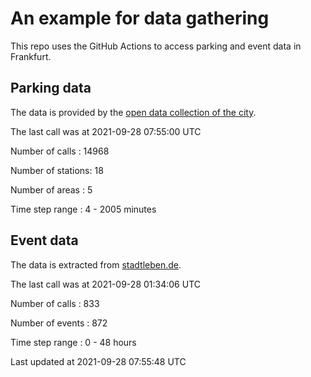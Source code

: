 # An example for data gathering

This repo uses the GitHub Actions to access parking and event data in Frankfurt.

## Parking data
The data is provided by the [open data collection of the city](https://www.offenedaten.frankfurt.de/).

The last call was at 2021-09-28 07:55:00 UTC

Number of calls   : 14968

Number of stations:    18

Number of areas   :     5

Time step range   :     4 -  2005 minutes


## Event data
The data is extracted from [stadtleben.de](https://stadtleben.de/frankfurt/).

The last call was at 2021-09-28 01:34:06 UTC

Number of calls   : 833

Number of events  : 872

Time step range   :   0 -  48 hours


Last updated at 2021-09-28 07:55:48 UTC
